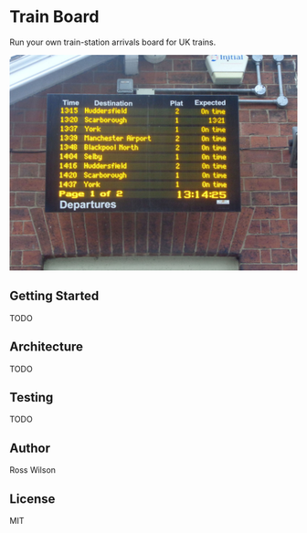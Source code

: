 # Train Board

Run your own train-station arrivals board for UK trains.

<img src="./docs/train-board.jpg" alt="train station train board screen" width="600"/>

## Getting Started

TODO

## Architecture

TODO

## Testing

TODO

## Author

Ross Wilson

## License

MIT
